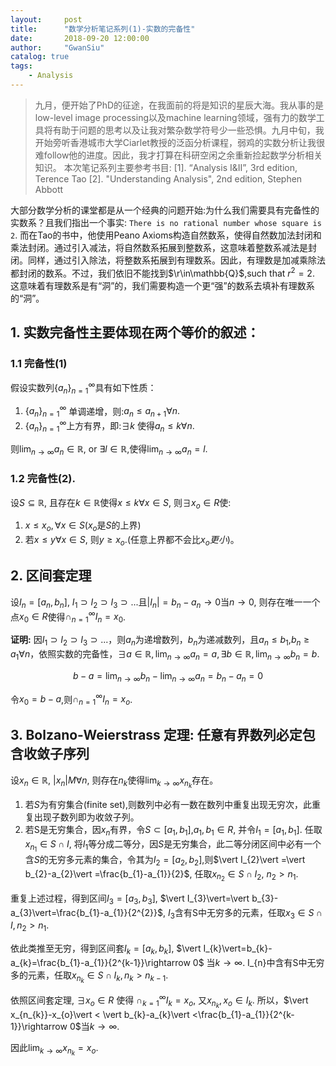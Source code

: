 ```yaml
---
layout:     post
title:      "数学分析笔记系列(1)-实数的完备性"
date:       2018-09-20 12:00:00
author:     "GwanSiu"
catalog: true
tags:
    - Analysis
---
```


>九月，便开始了PhD的征途，在我面前的将是知识的星辰大海。我从事的是low-level image processing以及machine learning领域，强有力的数学工具将有助于问题的思考以及让我对繁杂数学符号少一些恐惧。九月中旬，我开始旁听香港城市大学Ciarlet教授的泛函分析课程，弱鸡的实数分析让我很难follow他的进度。因此，我才打算在科研空闲之余重新捡起数学分析相关知识。
>本次笔记系列主要参考书目:
>[1]. “Analysis I&II”, 3rd edition, Terence Tao
>[2]. "Understanding Analysis", 2nd edition, Stephen Abbott


大部分数学分析的课堂都是从一个经典的问题开始:为什么我们需要具有完备性的实数系？且我们指出一个事实: `There is no rational number whose square is 2`. 而在Tao的书中，他使用Peano Axioms构造自然数系，使得自然数加法封闭和乘法封闭。通过引入减法，将自然数系拓展到整数系，这意味着整数系减法是封闭。同样，通过引入除法，将整数系拓展到有理数系。因此，有理数是加减乘除法都封闭的数系。不过，我们依旧不能找到$\r\in\mathbb{Q}$,such that $r^{2}=2$. 这意味着有理数系是有“洞”的，我们需要构造一个更“强”的数系去填补有理数系的“洞”。

## 1. 实数完备性主要体现在两个等价的叙述：

### 1.1 完备性(1)

假设实数列$\{a_{n}\}_{n=1}^{\infty}$具有如下性质：
1. $\{a_{n}\}_{n=1}^{\infty}$ 单调递增，则:$a_{n}\leq a_{n+1}\forall n.$
2. $\{a_{n}\}_{n=1}^{\infty}$上方有界，即:$\exists k$ 使得$a_{n}\leq k\forall n$.

则$\displaystyle\lim_{n\rightarrow\infty} a_{n}\in \mathbb{R}$, or $\exists l\in \mathbb{R}$,使得$\displaystyle\lim_{n\rightarrow\infty}a_{n}=l$.

### 1.2 完备性(2).
设$S\subseteq \mathbb{R}$, 且存在$k\in\mathbb{R}$使得$x\leq k\forall x\in S$, 则$\exists x_{o}\in R$使:

1. $x\leq x_{o}, \forall x\in S$($x_{o}$是$S$的上界)
2. 若$x\leq y\forall x\in S$, 则$y\geq x_{o}$.(任意上界都不会比$x_{o}更小$)。

## 2. 区间套定理
设$I_{n}=[a_{n}, b_{n}]$, $I_{1}\supset I_{2}\supset I_{3}\supset ...$且$\vert I_{n}\vert =b_{n}-a_{n}\rightarrow 0$当$n\rightarrow 0$, 则存在唯一一个点$x_{0}\in R$使得$\cap_{n=1}^{\infty}I_{n}={x_{0}}$.

**证明:** 因$I_{1}\supset I_{2}\supset I_{3}\supset ...$，则${a_{n}}$为递增数列，${b_{n}}$为递减数列，且$a_{n}\leq b_{1}$,$b_{n}\geq a_{1}\forall n$，依照实数的完备性，$\exists a\in\mathbb{R},\lim_{n\rightarrow\infty}a_{n}=a,\exists b\in\mathbb{R}, \lim_{n\rightarrow\infty}b_{n}=b$.

$$
\begin{equation*}
b-a=\lim_{n\rightarrow\infty}b_{n}-\lim_{n\rightarrow\infty}a_{n}=b_{n}-a_{n}=0
\end{equation*}
$$

令$x_{0}=b-a$,则$\cap_{n=1}^{\infty}I_{n}={x_{o}}$.

## 3. Bolzano-Weierstrass 定理: 任意有界数列必定包含收敛子序列
设$x_{n}\in \mathbb{R}$, $\vert x_{n}\vert M\forall n$, 则存在$n_{k}$使得$\lim_{k\rightarrow \infty}x_{n_{k}}$存在。

1. 若$S$为有穷集合(finite set),则数列中必有一数在数列中重复出现无穷次，此重复出现子数列即为收敛子列。
2. 若S是无穷集合，因${x_{n}}$有界，令$S\subset[a_{1},b_{1}]$,$a_{1},b_{1}\in R$, 并令$I_{1}=[a_{1},b_{1}]$. 任取$x_{n_{1}}\in S\cap I$, 将$I_{1}$等分成二等分，因$S$是无穷集合，此二等分闭区间中必有一个含$S$的无穷多元素的集合，令其为$I_{2}=[a_{2},b_{2}]$,则$\vert I_{2}\vert =\vert b_{2}-a_{2}\vert =\frac{b_{1}-a_{1}}{2}$, 任取$x_{n_{2}}\in S\cap I_{2}$, $n_{2}>n_{1}$.

重复上述过程，得到区间$I_{3}=[a_{3},b_{3}]$, $\vert I_{3}\vert=\vert b_{3}-a_{3}\vert=\frac{b_{1}-a_{1}}{2^{2}}$, $I_{3}$含有S中无穷多的元素，任取$x_{3}\in S\cap I, n_{2}>n_{1}$.

依此类推至无穷，得到区间套$I_{k}=[a_{k},b_{k}]$, $\vert I_{k}\vert=b_{k}-a_{k}=\frac{b_{1}-a_{1}}{2^{k-1}}\rightarrow 0$ 当$k\rightarrow \infty$. I_{n}中含有S中无穷多的元素，任取$x_{n_{k}}\in S\cap I_{k}, n_{k}>n_{k-1}$.

依照区间套定理, $\exists x_{o}\in R$ 使得 $\cap_{k=1}^{\infty}I_{k}={x_{o}}$, 又$x_{n_{k}},x_{o}\in I_{k}$. 所以，$\vert x_{n_{k}}-x_{o}\vert < \vert b_{k}-a_{k}\vert <\frac{b_{1}-a_{1}}{2^{k-1}}\rightarrow 0$当$k\rightarrow\infty$.

因此$\lim_{k\rightarrow\infty}x_{n_{k}}=x_{o}$.
